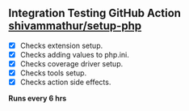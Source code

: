 ## Integration Testing GitHub Action [shivammathur/setup-php](https://github.com/shivammathur/setup-php)

- [X] Checks extension setup.  
- [X] Checks adding values to php.ini.  
- [X] Checks coverage driver setup.  
- [X] Checks tools setup.
- [X] Checks action side effects.  

**Runs every 6 hrs**